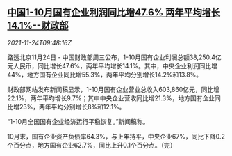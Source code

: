 <!--1637748062000-->
[中国1-10月国有企业利润同比增47.6% 两年平均增长14.1%--财政部](https://cn.reuters.com/article/chinese-soe-profit-1124-wedn-idCNKBS2I90RB)
------

<div><i>2021-11-24T09:48:16Z</i></div><p>路透北京11月24日 - 中国财政部周三公布，1-10月国有企业利润总额38,250.4亿元人民币，同比增长47.6%，两年平均增长14.1%。其中，中央企业利润同比增44%，地方国有企业同比增55.3%，两年平均分别增长14.2%和13.8%。</p><p>财政部网站发布新闻稿显示，1-10月国有企业营业总收入603,860亿元，同比增22.1%，两年平均增长9.7%；其中中央企业营收同比增21.3%，地方国有企业同比增23%，两年平均分别增长8%和12.1%。</p><p>“1-10月全国国有企业经济运行平稳恢复。”新闻稿称。</p><p>10月末，国有企业资产负债率64.3%，与上年持平，中央企业67%，同比下降0.2个百分点，地方国有企业62.7%，同比上升0.1个百分点。（完）</p>
